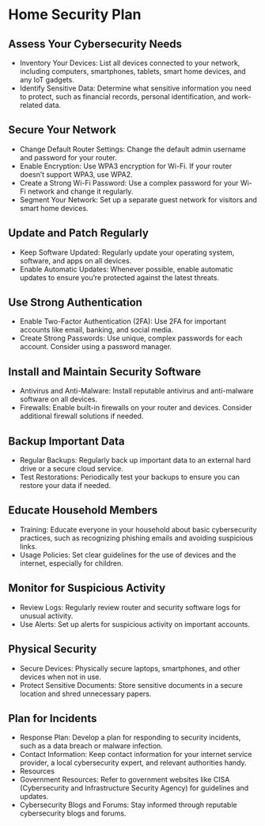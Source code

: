 # Home Security Plan

## Assess Your Cybersecurity Needs
* Inventory Your Devices: List all devices connected to your network, including computers, smartphones, tablets, smart home devices, and any IoT gadgets.
* Identify Sensitive Data: Determine what sensitive information you need to protect, such as financial records, personal identification, and work-related data.
## Secure Your Network
* Change Default Router Settings: Change the default admin username and password for your router.
* Enable Encryption: Use WPA3 encryption for Wi-Fi. If your router doesn’t support WPA3, use WPA2.
* Create a Strong Wi-Fi Password: Use a complex password for your Wi-Fi network and change it regularly.
* Segment Your Network: Set up a separate guest network for visitors and smart home devices.
## Update and Patch Regularly
* Keep Software Updated: Regularly update your operating system, software, and apps on all devices.
* Enable Automatic Updates: Whenever possible, enable automatic updates to ensure you’re protected against the latest threats.
## Use Strong Authentication
* Enable Two-Factor Authentication (2FA): Use 2FA for important accounts like email, banking, and social media.
* Create Strong Passwords: Use unique, complex passwords for each account. Consider using a password manager.
## Install and Maintain Security Software
* Antivirus and Anti-Malware: Install reputable antivirus and anti-malware software on all devices.
* Firewalls: Enable built-in firewalls on your router and devices. Consider additional firewall solutions if needed.
## Backup Important Data
* Regular Backups: Regularly back up important data to an external hard drive or a secure cloud service.
* Test Restorations: Periodically test your backups to ensure you can restore your data if needed.
## Educate Household Members
* Training: Educate everyone in your household about basic cybersecurity practices, such as recognizing phishing emails and avoiding suspicious links.
* Usage Policies: Set clear guidelines for the use of devices and the internet, especially for children.
## Monitor for Suspicious Activity
* Review Logs: Regularly review router and security software logs for unusual activity.
* Use Alerts: Set up alerts for suspicious activity on important accounts.
## Physical Security
* Secure Devices: Physically secure laptops, smartphones, and other devices when not in use.
* Protect Sensitive Documents: Store sensitive documents in a secure location and shred unnecessary papers.
## Plan for Incidents
* Response Plan: Develop a plan for responding to security incidents, such as a data breach or malware infection.
* Contact Information: Keep contact information for your internet service provider, a local cybersecurity expert, and relevant authorities handy.
* Resources
* Government Resources: Refer to government websites like CISA (Cybersecurity and Infrastructure Security Agency) for guidelines and updates.
* Cybersecurity Blogs and Forums: Stay informed through reputable cybersecurity blogs and forums.
